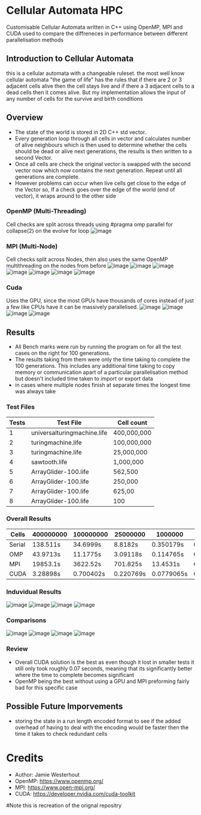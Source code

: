 # Cellular Automata HPC
Customisable Cellular Automata written in C++ using OpenMP, MPI and CUDA used to compare the diffreneces in performance between different parallelisation methods

## Introduction to Cellular Automata 
this is a cellular automata with a changeable ruleset. the most well know cellular automata "the game of life" has the rules that if there are 2 or 3 adjacent cells alive then the cell stays live and if there a 3 adjacent cells to a dead cells then it comes alive. But my implementation allows the input of any number of cells for the survive and birth conditions

## Overview
- The state of the world is stored in 2D C++ std vector.
- Every generation loop through all cells in vector and calculates number of alive neighbours which is then used to determine whether the cells should be dead or alive next generations, the results is then written to a second Vector.
- Once all cells are check the original vector is swapped with the second vector now which now contains the next generation. Repeat until all generations are complete.
- However problems can occur when live cells get close to the edge of the Vector so, If a check goes over the edge of the world (end of vector), it wraps around to the other side



### OpenMP (Multi-Threading)
Cell checks are split across threads using #pragma omp parallel for collapse(2) on the evolve for loop
![image](https://github.com/SixLeopard/Cellular_Automata_HPC/blob/main/Images/Slide15.PNG)

### MPI (Multi-Node)
Cell checks split across Nodes, then also uses the same OpenMP multithreading on the nodes from before
![image](https://github.com/SixLeopard/Cellular_Automata_HPC/blob/main/Images/Slide18.PNG)
![image](https://github.com/SixLeopard/Cellular_Automata_HPC/blob/main/Images/Slide19.PNG)
![image](https://github.com/SixLeopard/Cellular_Automata_HPC/blob/main/Images/Slide20.PNG)
![image](https://github.com/SixLeopard/Cellular_Automata_HPC/blob/main/Images/Slide21.PNG)
![image](https://github.com/SixLeopard/Cellular_Automata_HPC/blob/main/Images/Slide22.PNG)
![image](https://github.com/SixLeopard/Cellular_Automata_HPC/blob/main/Images/Slide23.PNG)
![image](https://github.com/SixLeopard/Cellular_Automata_HPC/blob/main/Images/Slide24.PNG)

### Cuda
Uses the GPU, since the most GPUs have  thousands of cores instead of just a few like CPUs have it can be massively parallelised.
![image](https://github.com/SixLeopard/Cellular_Automata_HPC/blob/main/Images/Slide30.PNG)
![image](https://github.com/SixLeopard/Cellular_Automata_HPC/blob/main/Images/Slide31.PNG)
![image](https://github.com/SixLeopard/Cellular_Automata_HPC/blob/main/Images/Slide32.PNG)
![image](https://github.com/SixLeopard/Cellular_Automata_HPC/blob/main/Images/Slide33.PNG)

## Results
- All Bench marks were run by running the program on for all the test cases on the right for 100 generations.
- The results taking from them were only the time taking to complete the 100 generations. This includes any additional time taking to copy memory or communication apart of a particular parallelisation method but doesn't included time taken to import or export data
- in cases where multiple nodes finish at separate times the longest time was always take
### Test Files
| Tests | Test File                   | Cell count  |
| ----- | --------------------------- | ----------- |
| 1     | universalturingmachine.life | 400,000,000 |
| 2     | turingmachine.life          | 100,000,000 |
| 3     | turingmachine.life          | 25,000,000  |
| 4     | sawtooth.life               | 1,000,000   |
| 5     | ArrayGlider-100.life        | 562,500     |
| 6     | ArrayGlider-100.life        | 250,000     |
| 7     | ArrayGlider-100.life        | 625,00      |
| 8     | ArrayGlider-100.life        | 100         |

### Overall Results
| Cells  | 400000000 | 100000000 | 25000000 | 1000000  | 562500   | 250000   | 62500    | 100      |
| ------ | --------- | --------- | -------- | -------- | -------- | -------- | -------- | -------- |
| Serial | 138.511s   | 34.6999s   | 8.8182s   | 0.350179s | 0.200059s | 0.08722s  | 0.022642s | 0.000261s |
| OMP    | 43.9713s   | 11.1775s   | 3.09118s  | 0.114765s | 0.063866s | 0.047792s | 0.007799s | 0.000679s |
| MPI    | 19853.1s   | 3622.52s   | 701.825s  | 13.4531s  | 6.55774s  | 3.15742s  | 1.06508s  | 0.085449s |
| CUDA   | 3.28898s   | 0.700402s   | 0.220769s | 0.0779065s | 0.0782972s | 0.0751151s | 0.0730136s | 0.0720081s |

### Induvidual Results
![image](https://github.com/SixLeopard/Cellular_Automata_HPC/blob/main/Images/Slide16.PNG)
![image](https://github.com/SixLeopard/Cellular_Automata_HPC/blob/main/Images/Slide25.PNG)
![image](https://github.com/SixLeopard/Cellular_Automata_HPC/blob/main/Images/Slide26.PNG)
![image](https://github.com/SixLeopard/Cellular_Automata_HPC/blob/main/Images/Slide34.PNG)

### Comparisons
![image](https://github.com/SixLeopard/Cellular_Automata_HPC/blob/main/Images/Slide36.PNG)
![image](https://github.com/SixLeopard/Cellular_Automata_HPC/blob/main/Images/Slide37.PNG)
![image](https://github.com/SixLeopard/Cellular_Automata_HPC/blob/main/Images/Slide38.PNG)
![image](https://github.com/SixLeopard/Cellular_Automata_HPC/blob/main/Images/Slide39.PNG)

### Review
- Overall CUDA solution is the best as even though it lost in smaller tests it still only took roughly 0.07 seconds, meaning that its significantly better where the time to complete becomes significant
- OpenMP being the best without using a GPU and MPI preforming fairly bad for this specific case

## Possible Future Imporvements
- storing the state in a run length encoded format to see if the added overhead of having to deal with the encoding would be faster then the time it takes to check redundant cells

# Credits
- Author: Jamie Westerhout
- OpenMP: https://www.openmp.org/
- MPI: https://www.open-mpi.org/
- CUDA: https://developer.nvidia.com/cuda-toolkit

#Note
this is recreation of the orignal repositry
